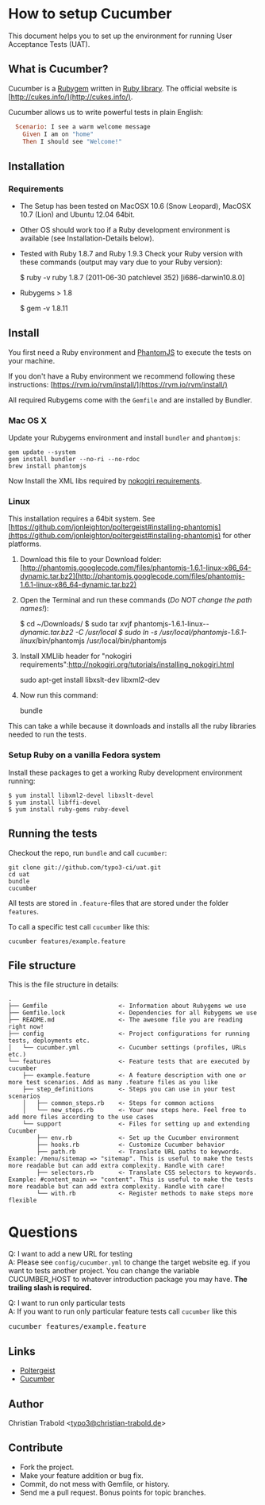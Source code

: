 # How to setup Cucumber

This document helps you to set up the environment for running User Acceptance Tests (UAT).

## What is Cucumber?

Cucumber is a [Rubygem](http://rubygems.org/gems/cucumber) written in [Ruby library](http://www.ruby-lang.org). The official website is [http://cukes.info/](http://cukes.info/).

Cucumber allows us to write powerful tests in plain English:
```ruby
  Scenario: I see a warm welcome message
    Given I am on "home"
    Then I should see "Welcome!"
```

## Installation

### Requirements

* The Setup has been tested on MacOSX 10.6 (Snow Leopard), MacOSX 10.7 (Lion) and Ubuntu 12.04 64bit.
* Other OS should work too if a Ruby development environment is available (see Installation-Details below).
* Tested with Ruby 1.8.7 and Ruby 1.9.3
Check your Ruby version with these commands (output may vary due to your Ruby version):

    $ ruby -v
    ruby 1.8.7 (2011-06-30 patchlevel 352) [i686-darwin10.8.0]

* Rubygems > 1.8

    $ gem -v
    1.8.11

## Install

You first need a Ruby environment and [PhantomJS](https://github.com/jonleighton/poltergeist#installing-phantomjs) to execute the tests on your machine.

If you don't have a Ruby environment we recommend following these instructions: [https://rvm.io/rvm/install/](https://rvm.io/rvm/install/)

All required Rubygems come with the `Gemfile` and are installed by Bundler.


### Mac OS X

Update your Rubygems environment and install `bundler` and `phantomjs`:

    gem update --system
    gem install bundler --no-ri --no-rdoc
    brew install phantomjs

Now Install the XML libs required by [nokogiri requirements](http://nokogiri.org/tutorials/installing_nokogiri.html).
	

### Linux

This installation requires a 64bit system. See [https://github.com/jonleighton/poltergeist#installing-phantomjs](https://github.com/jonleighton/poltergeist#installing-phantomjs) for other platforms.

1. Download this file to your Download folder: [http://phantomjs.googlecode.com/files/phantomjs-1.6.1-linux-x86_64-dynamic.tar.bz2](http://phantomjs.googlecode.com/files/phantomjs-1.6.1-linux-x86_64-dynamic.tar.bz2)
2. Open the Terminal and run these commands (*Do NOT change the path names!*):

    $ cd ~/Downloads/
    $ sudo tar xvjf phantomjs-1.6.1-linux-*-dynamic.tar.bz2 -C /usr/local
    $ sudo ln -s /usr/local/phantomjs-1.6.1-linux*/bin/phantomjs /usr/local/bin/phantomjs

3. Install XMLlib header for "nokogiri requirements":http://nokogiri.org/tutorials/installing_nokogiri.html

    sudo apt-get install libxslt-dev libxml2-dev

4. Now run this command:

    bundle

This can take a while because it downloads and installs all the ruby libraries needed to run the tests.


### Setup Ruby on a vanilla Fedora system

Install these packages to get a working Ruby development environment running:

    $ yum install libxml2-devel libxslt-devel
    $ yum install libffi-devel
    $ yum install ruby-gems ruby-devel


## Running the tests

Checkout the repo, run `bundle` and call `cucumber`:

    git clone git://github.com/typo3-ci/uat.git
    cd uat
    bundle
    cucumber

All tests are stored in `.feature`-files that are stored under the folder `features`.

To call a specific test call `cucumber` like this:

    cucumber features/example.feature


## File structure

This is the file structure in details:
```
.
├── Gemfile                    <- Information about Rubygems we use
├── Gemfile.lock               <- Dependencies for all Rubygems we use
├── README.md                  <- The awesome file you are reading right now!
├── config                     <- Project configurations for running tests, deployments etc.
│   └── cucumber.yml           <- Cucumber settings (profiles, URLs etc.)
└── features                   <- Feature tests that are executed by cucumber
    ├── example.feature        <- A feature description with one or more test scenarios. Add as many .feature files as you like
    ├── step_definitions       <- Steps you can use in your test scenarios
    │   ├── common_steps.rb    <- Steps for common actions
    │   └── new_steps.rb       <- Your new steps here. Feel free to add more files according to the use cases
    └── support                <- Files for setting up and extending Cucumber
        ├── env.rb             <- Set up the Cucumber environment
        ├── hooks.rb           <- Customize Cucumber behavior
        ├── path.rb            <- Translate URL paths to keywords. Example: /menu/sitemap => "sitemap". This is useful to make the tests more readable but can add extra complexity. Handle with care!
        ├── selectors.rb       <- Translate CSS selectors to keywords. Example: #content_main => "content". This is useful to make the tests more readable but can add extra complexity. Handle with care!
        └── with.rb            <- Register methods to make steps more flexible
```

# Questions

Q: I want to add a new URL for testing<br>
A: Please see `config/cucumber.yml` to change the target website eg. if you want to tests another project. You can change the variable CUCUMBER_HOST to whatever introduction package you may have. **The trailing slash is required.**

Q: I want to run only particular tests<br>
A: If you want to run only particular feature tests call `cucumber` like this
<pre>cucumber features/example.feature</pre>


## Links

- [Poltergeist](https://github.com/jonleighton/poltergeist)
- [Cucumber](https://github.com/cucumber/cucumber/wiki/)


## Author

Christian Trabold <<typo3@christian-trabold.de>>


## Contribute

* Fork the project.
* Make your feature addition or bug fix.
* Commit, do not mess with Gemfile, or history.
* Send me a pull request. Bonus points for topic branches.

